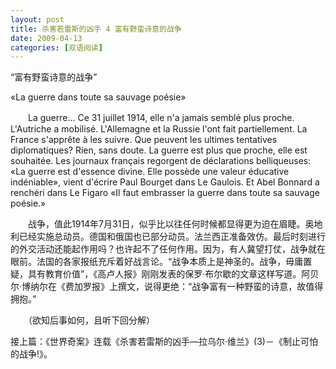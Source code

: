 ```yaml
---
layout: post
title: 杀害若雷斯的凶手 4 富有野蛮诗意的战争
date: 2009-04-13
categories: [双语阅读]  
---
```


“富有野蛮诗意的战争”

«La guerre dans toute sa sauvage poésie»

　　La guerre... Ce 31 juillet 1914, elle n'a jamais semblé plus proche. L'Autriche a mobilisé. L'Allemagne et la Russie l'ont fait partiellement. La France s'apprête à les suivre. Que peuvent les ultimes tentatives diplomatiques? Rien, sans doute. La guerre est plus que proche, elle est souhaitée. Les journaux français regorgent de déclarations belliqueuses: «La guerre est d'essence divine. Elle possède une valeur éducative indéniable», vient d'écrire Paul Bourget dans Le Gaulois. Et Abel Bonnard a renchéri dans Le Figaro «Il faut embrasser la guerre dans toute sa sauvage poésie.»



　　战争，值此1914年7月31日，似乎比以往任何时候都显得更为迫在眉睫。奥地利已经实施总动员。德国和俄国也已部分动员。法兰西正准备效仿。最后时刻进行的外交活动还能起作用吗？也许起不了任何作用。因为，有人冀望打仗，战争就在眼前。法国的各家报纸充斥着好战言论。“战争本质上是神圣的。战争，毋庸置疑，具有教育价值”，《高卢人报》刚刚发表的保罗·布尔歇的文章这样写道。阿贝尔·博纳尔在《费加罗报》上撰文，说得更绝：“战争富有一种野蛮的诗意，故值得拥抱。”



　　（欲知后事如何，且听下回分解）

接上篇：《世界奇案》连载《杀害若雷斯的凶手—拉乌尔·维兰》(3)－《制止可怕的战争!》。
